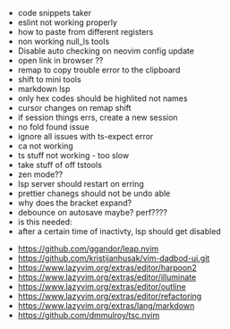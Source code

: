 - code snippets taker
- eslint not working properly
- how to paste from different registers
- non working null_ls tools
- Disable auto checking on neovim config update
- open link in browser ??
- remap to copy trouble error to the clipboard
- shift to mini tools
- markdown lsp
- only hex codes should be highlited not names
- cursor changes on remap shift
- if session things errs, create a new session
- no fold found issue
- ignore all issues with ts-expect error
- <leader>ca not working
- ts stuff not working - too slow
- take stuff of off tstools
- zen mode??
- lsp server should restart on erring
- prettier chanegs should not be undo able
- why does the bracket expand?
- debounce on autosave maybe? perf????
- is this needed:
- after a certain time of inactivty, lsp should get disabled

<!-- plugins to install -->

- https://github.com/ggandor/leap.nvim
- https://github.com/kristijanhusak/vim-dadbod-ui.git
- https://www.lazyvim.org/extras/editor/harpoon2
- https://www.lazyvim.org/extras/editor/illuminate
- https://www.lazyvim.org/extras/editor/outline
- https://www.lazyvim.org/extras/editor/refactoring
- https://www.lazyvim.org/extras/lang/markdown
- https://github.com/dmmulroy/tsc.nvim
